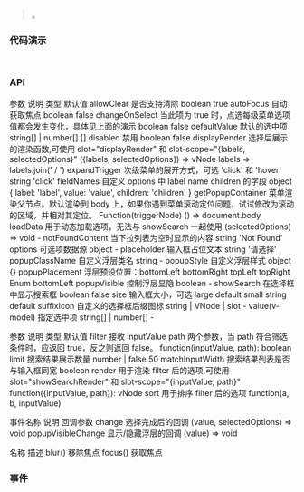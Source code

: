 #   

>  。


###  代码演示

```
 
```

### API
参数	说明	类型	默认值
allowClear	是否支持清除	boolean	true
autoFocus	自动获取焦点	boolean	false
changeOnSelect	当此项为 true 时，点选每级菜单选项值都会发生变化，具体见上面的演示	boolean	false
defaultValue	默认的选中项	string[] | number[]	[]
disabled	禁用	boolean	false
displayRender	选择后展示的渲染函数,可使用 slot="displayRender" 和 slot-scope="{labels, selectedOptions}"	({labels, selectedOptions}) => vNode	labels => labels.join(' / ')
expandTrigger	次级菜单的展开方式，可选 'click' 和 'hover'	string	'click'
fieldNames	自定义 options 中 label name children 的字段	object	{ label: 'label', value: 'value', children: 'children' }
getPopupContainer	菜单渲染父节点。默认渲染到 body 上，如果你遇到菜单滚动定位问题，试试修改为滚动的区域，并相对其定位。	Function(triggerNode)	() => document.body
loadData	用于动态加载选项，无法与 showSearch 一起使用	(selectedOptions) => void	-
notFoundContent	当下拉列表为空时显示的内容	string	'Not Found'
options	可选项数据源	object	-
placeholder	输入框占位文本	string	'请选择'
popupClassName	自定义浮层类名	string	-
popupStyle	自定义浮层样式	object	{}
popupPlacement	浮层预设位置：bottomLeft bottomRight topLeft topRight	Enum	bottomLeft
popupVisible	控制浮层显隐	boolean	-
showSearch	在选择框中显示搜索框	boolean	false
size	输入框大小，可选 large default small	string	default
suffixIcon	自定义的选择框后缀图标	string | VNode | slot	-
value(v-model)	指定选中项	string[] | number[]	-



参数	说明	类型	默认值
filter	接收 inputValue path 两个参数，当 path 符合筛选条件时，应返回 true，反之则返回 false。	function(inputValue, path): boolean	
limit	搜索结果展示数量	number | false	50
matchInputWidth	搜索结果列表是否与输入框同宽	boolean	
render	用于渲染 filter 后的选项,可使用 slot="showSearchRender" 和 slot-scope="{inputValue, path}"	function({inputValue, path}): vNode	
sort	用于排序 filter 后的选项	function(a, b, inputValue)	


事件名称	说明	回调参数
change	选择完成后的回调	(value, selectedOptions) => void
popupVisibleChange	显示/隐藏浮层的回调	(value) => void



名称	描述
blur()	移除焦点
focus()	获取焦点
 


### 事件

 

